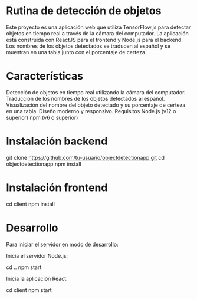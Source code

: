 # Rutina de detección de objetos

Este proyecto es una aplicación web que utiliza TensorFlow.js para detectar objetos en tiempo real a través de la cámara del computador. La aplicación está construida con ReactJS para el frontend y Node.js para el backend. Los nombres de los objetos detectados se traducen al español y se muestran en una tabla junto con el porcentaje de certeza.

# Características
Detección de objetos en tiempo real utilizando la cámara del computador.
Traducción de los nombres de los objetos detectados al español.
Visualización del nombre del objeto detectado y su porcentaje de certeza en una tabla.
Diseño moderno y responsivo.
Requisitos
Node.js (v12 o superior)
npm (v6 o superior)

# Instalación backend

git clone https://github.com/tu-usuario/objectdetectionapp.git
cd objectdetectionapp
npm install

# Instalación frontend

cd client
npm install


#  Desarrollo
Para iniciar el servidor en modo de desarrollo:

Inicia el servidor Node.js:

cd ..
npm start

Inicia la aplicación React:

cd client
npm start
